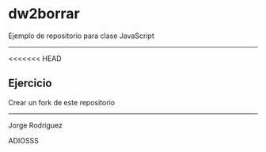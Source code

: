 # dw2borrar

Ejemplo de repositorio para clase JavaScript

---

<<<<<<< HEAD
## Ejercicio 

Crear un fork de este repositorio

--- 

Jorge Rodriguez 

ADIOSSS


